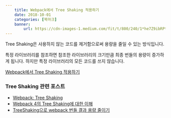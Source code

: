 ```yaml
---
    title: Webpack에서 Tree Shaking 적용하기
    date: 2018-10-01
    categories: [북마크]
    banner:
        url: https://cdn-images-1.medium.com/fit/t/800/240/1*he7Z9ibRPt_aoEznzQZltA.png
---
```


Tree Shaking은 사용하지 않는 코드를 제거함으로써 용량을 줄일 수 있는 방식입니다.

특정 라이브러리를 참조하면 참조한 라이브러리의 크기만큼 최종 번들의 용량이 증가하게 됩니다. 하지만 특정 라이브러리의 모든 코드를 쓰지 않습니다.

[Webpack에서 Tree Shaking 적용하기](https://medium.com/naver-fe-platform/webpack%EC%97%90%EC%84%9C-tree-shaking-%EC%A0%81%EC%9A%A9%ED%95%98%EA%B8%B0-1748e0e0c365)

### Tree Shaking 관련 포스트

-   [Webpack: Tree Shaking](https://webpack.js.org/guides/tree-shaking/)
-   [Webpack 4의 Tree Shaking에 대한 이해](http://huns.me/development/2265)
-   [TreeShaking으로 webpack 번들 결과 용량 줄이기](https://beomi.github.io/2017/11/29/JS-TreeShaking-with-Webpack/)
